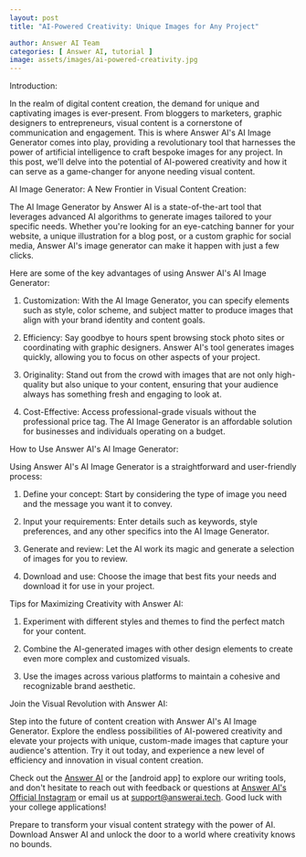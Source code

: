 ```yaml
---
layout: post
title: "AI-Powered Creativity: Unique Images for Any Project"

author: Answer AI Team
categories: [ Answer AI, tutorial ]
image: assets/images/ai-powered-creativity.jpg
---
```


Introduction:

In the realm of digital content creation, the demand for unique and captivating images is ever-present. From bloggers to marketers, graphic designers to entrepreneurs, visual content is a cornerstone of communication and engagement. This is where Answer AI's AI Image Generator comes into play, providing a revolutionary tool that harnesses the power of artificial intelligence to craft bespoke images for any project. In this post, we'll delve into the potential of AI-powered creativity and how it can serve as a game-changer for anyone needing visual content.

AI Image Generator: A New Frontier in Visual Content Creation:

The AI Image Generator by Answer AI is a state-of-the-art tool that leverages advanced AI algorithms to generate images tailored to your specific needs. Whether you're looking for an eye-catching banner for your website, a unique illustration for a blog post, or a custom graphic for social media, Answer AI's image generator can make it happen with just a few clicks.

Here are some of the key advantages of using Answer AI's AI Image Generator:

1. Customization: With the AI Image Generator, you can specify elements such as style, color scheme, and subject matter to produce images that align with your brand identity and content goals.

2. Efficiency: Say goodbye to hours spent browsing stock photo sites or coordinating with graphic designers. Answer AI's tool generates images quickly, allowing you to focus on other aspects of your project.

3. Originality: Stand out from the crowd with images that are not only high-quality but also unique to your content, ensuring that your audience always has something fresh and engaging to look at.

4. Cost-Effective: Access professional-grade visuals without the professional price tag. The AI Image Generator is an affordable solution for businesses and individuals operating on a budget.

How to Use Answer AI's AI Image Generator:

Using Answer AI's AI Image Generator is a straightforward and user-friendly process:

1. Define your concept: Start by considering the type of image you need and the message you want it to convey.

2. Input your requirements: Enter details such as keywords, style preferences, and any other specifics into the AI Image Generator.

3. Generate and review: Let the AI work its magic and generate a selection of images for you to review.

4. Download and use: Choose the image that best fits your needs and download it for use in your project.

Tips for Maximizing Creativity with Answer AI:

1. Experiment with different styles and themes to find the perfect match for your content.

2. Combine the AI-generated images with other design elements to create even more complex and customized visuals.

3. Use the images across various platforms to maintain a cohesive and recognizable brand aesthetic.

Join the Visual Revolution with Answer AI:

Step into the future of content creation with Answer AI's AI Image Generator. Explore the endless possibilities of AI-powered creativity and elevate your projects with unique, custom-made images that capture your audience's attention. Try it out today, and experience a new level of efficiency and innovation in visual content creation.

Check out the [Answer AI][answerai-website] or the [android app] to explore our writing tools, and don't hesitate to reach out with feedback or questions at [Answer AI's Official Instagram][answerai-insta] or email us at [support@answerai.tech][answerai-support]. Good luck with your college applications!

[answerai-website]: https://answerai.tech
[answerai-insta]:  https://instagram.com/answerai.tech 
[answerai-support]: support@answerai.tech
[android-app]: https://play.google.com/store/apps/details?id=com.muhammadbilalmoten.answerai 

Prepare to transform your visual content strategy with the power of AI. Download Answer AI and unlock the door to a world where creativity knows no bounds.
